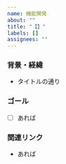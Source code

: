 ```yaml
---
name: 機能開発
about: ""
title: "【】"
labels: []
assignees: ""
---
```


### 背景・経緯

- タイトルの通り

### ゴール

- [ ] あれば

### 関連リンク

- あれば
